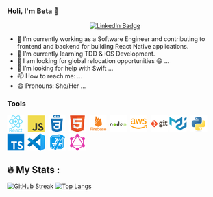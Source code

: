 ### Holi, I'm Beta 👋
<div id="badges" align="center">

  <a href="https://www.linkedin.com/in/betanyeli-bravo/">
    <img src="https://img.shields.io/badge/LinkedIn-blue?style=for-the-badge&logo=linkedin&logoColor=white" alt="LinkedIn Badge"/>

  </a>
</div>


- 🔭 I’m currently working as a Software Engineer and contributing to frontend and backend for building React Native applications.
- 🌱 I’m currently learning TDD & iOS Development.
- 👯 I am looking for global relocation opportunities 😄 ... 
- 🤔 I’m looking for help with Swift ...
- 📫 How to reach me: ...
- 😄 Pronouns: She/Her ...





### Tools
<div>

  <img src="https://github.com/devicons/devicon/blob/master/icons/react/react-original-wordmark.svg" title="React" alt="React" width="40" height="40"/>&nbsp;
  <img src="https://github.com/devicons/devicon/blob/master/icons/javascript/javascript-original.svg" title="JavaScript" alt="JavaScript" width="40" height="40"/>&nbsp;
  <img src="https://github.com/devicons/devicon/blob/master/icons/css3/css3-plain-wordmark.svg"  title="CSS3" alt="CSS" width="40" height="40"/>&nbsp;
  <img src="https://github.com/devicons/devicon/blob/master/icons/html5/html5-original.svg" title="HTML5" alt="HTML" width="40" height="40"/>&nbsp;
  <img src="https://github.com/devicons/devicon/blob/master/icons/firebase/firebase-plain-wordmark.svg" title="Firebase" alt="Firebase" width="40" height="40"/>&nbsp;
  <img src="https://github.com/devicons/devicon/blob/master/icons/nodejs/nodejs-original-wordmark.svg" title="NodeJS" alt="NodeJS" width="40" height="40"/>&nbsp;
  <img src="https://github.com/devicons/devicon/blob/master/icons/amazonwebservices/amazonwebservices-plain-wordmark.svg" title="AWS" alt="AWS" width="40" height="40"/>&nbsp;
  <img src="https://github.com/devicons/devicon/blob/master/icons/git/git-original-wordmark.svg" title="Git" alt="Git" width="40" height="40"/>
    <img src="https://github.com/devicons/devicon/blob/master/icons/materialui/materialui-original.svg" title="Material UI" alt="Material UI" width="40" height="40"/>&nbsp;
 <img src="https://github.com/devicons/devicon/blob/master/icons/python/python-original.svg" title="Python" alt="Python" width="40" height="40"/>&nbsp;
<img src="https://github.com/devicons/devicon/blob/master/icons/typescript/typescript-original.svg" title="Typescript" alt="Typescript" width="40" height="40"/>&nbsp;
<img src="https://github.com/devicons/devicon/blob/master/icons/vscode/vscode-original.svg" title="VS Code" alt="Vs code" width="40" height="40"/>&nbsp;
<img src="https://github.com/devicons/devicon/blob/master/icons/xcode/xcode-plain.svg" title="x code" alt="x code" width="40" height="40"/>&nbsp;
<img src="https://github.com/devicons/devicon/blob/master/icons/graphql/graphql-plain.svg" title="graphql" alt="graphql" width="40" height="40"/>&nbsp;
    
</div>

## :fire: My Stats :
[![GitHub Streak](http://github-readme-streak-stats.herokuapp.com?user=betanyeli&theme=dark&background=000000)](https://git.io/streak-stats)
[![Top Langs](https://github-readme-stats.vercel.app/api/top-langs/?betanyeli&layout=compact&theme=vision-friendly-dark)](https://github.com/betanyeli/github-readme-stats)

